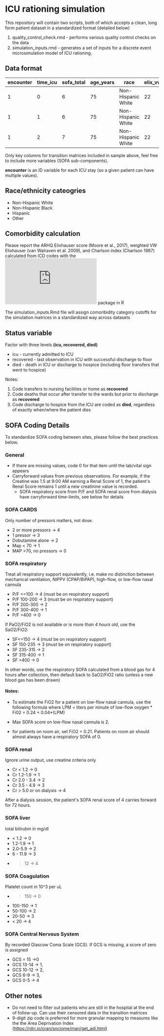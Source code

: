 # ICU rationing simulation

This repository will contain two scripts, both of which accepts a clean, long form patient dataset in a standardized format (detailed below)

1. quality_control_check.rmd - performs various quality control checks on the data
2. simulation_inputs.rmd - generates a set of inputs for a discrete event microsimulation model of ICU rationing.


## Data format 

| encounter | time_icu | sofa_total | age_years | race               |  elix_vw    | elix_ahrq  |charlson    | vent | status | covid |  zip       |
|-----------|----------|------------|-----------|--------------------|-------------|------------|------------|------|--------|-------|------------|
| 1         | 0        | 6          | 75        | Non-Hispanic White |     22      |  19        | 3          | 0    | icu    |  1    | XXXXX-YYYY |
| 1         | 1        | 6          | 75        | Non-Hispanic White |     22      |  19        | 3          | 0    | icu    |  1    | XXXXX-YYYY |
| 1         | 2        | 7          | 75        | Non-Hispanic White |     22      |  19        | 3          | 0    | icu    |  1    | XXXXX-YYYY |

Only key columns for transition matrices included in sample above, feel free to include more variables (SOFA sub-components).

**encounter** is an ID variable for each ICU stay (so a given patient can have multiple values).

## Race/ethnicity cateogries

* Non-Hispanic White
* Non-Hispanic Black
* Hispanic
* Other              

## Comorbidity calculation

Please report the ARHQ Elixhauser score (Moore et al., 2017), weighted VW Elixhauser (van Walraven et al. 2009), and Charlson index (Charlson 1987) calculated from ICD codes with the ![comorbidity](https://cran.r-project.org/web/packages/comorbidity/index.html) package in R

The simulation_inputs.Rmd file will assign comoribidity category cutoffs for the simulation matrices in a standardized way across datasets

## Status variable

Factor with three levels **(icu, recovered, died)**

* icu - currently admitted to ICU
* recovered - last observation in ICU with successful discharge to floor
* died - death in ICU or discharge to hospice (including floor transfers that went to hospice) 

Notes: 
1. Code transfers to nursing facilities or home as **recovered**
2. Code deaths that occur after transfer to the wards but prior to discharge as **recovered**
3. Code discharge to hospice from the ICU are coded as **died**, regardless of exactly when/where the patient dies 

## SOFA Coding Details

To standardize SOFA coding between sites, please follow the best practices below. 

### General

* If there are missing values, code 0 for that item until the lab/vital sign appears
* Carryforward values from previous observations. For example, if the Creatine was 1.5 at 9:00 AM earning a Renal Score of 1, the patient's Renal Score remains 1 until a new creatinine value is recorded.
    * SOFA respiratory score from P/F and SOFA renal score from dialysis have carryforward time-limits, see below for details

### SOFA CARDS
Only number of pressors matters, not dose.

* 2 or more pressors -> 4
* 1 pressor -> 3
* Dobutamine alone -> 2
* Map < 70 -> 1
* MAP >70, no pressors -> 0


### SOFA respiratory
Treat all respiratory support equivalently, i.e. make no distinction between mechanical ventilation, NIPPV (CPAP/BiPAP), high-flow, or low-flow nasal cannula

* P/F <=100 -> 4 (must be on respiratory support)
* P/F 100-200 -> 3 (must be on respiratory support)
* P/F 200-300 ->  2
* P/F 300-400 -> 1
* P/F >400 -> 0

If PaO2/FiO2 is not available *or is more than 4 hours old*, use the SaO2/FiO2:
* SF<=150 -> 4 (must be on respiratory support)
* SF 150-235 -> 3 (must be on respiratory support)
* SF 235-315 ->  2
* SF 315-400 -> 1
* SF >400 -> 0

In other words, use the respiratory SOFA calculated from a blood gas for 4 hours after collection, then default back to SaO2/FiO2 ratio (unless a new blood gas has been drawn)


#### Notes:
* To estimate the FiO2 for a patient on low-flow nasal cannula, use the following formula where LPM = liters per minute of low-flow oxygen
      * Fi02 = 0.24 + 0.04*(LPM)

* Max SOFA score on low-flow nasal cannula is 2.

* for patients on room air, set FiO2 = 0.21. Patients on room air should almost always have a respiratory SOFA of 0.


### SOFA renal 
Ignore urine output, use creatine criteria only 
* Cr < 1.2 -> 0
* Cr 1.2-1.9 -> 1
* Cr 2.0 - 3.4 -> 2
* Cr 3.5 - 4.9 -> 3
* Cr > 5.0 or on dialysis -> 4

After a dialysis session, the patient's SOFA renal score of 4 carries forward for 72 hours.

### SOFA liver

total bilirubin in mg/dl

* < 1.2 -> 0
* 1.2-1.9 -> 1
* 2.0-5.9 -> 2
* 6 - 11.9 -> 3
* > 12 -> 4

### SOFA Coagulation

Platelet count in 10^3 per uL

* > 150 -> 0
* 100-150 -> 1
* 50-100 -> 2
* 20-50 -> 3
* < 20 -> 4

### SOFA Central Nervous System
By recorded Glascow Coma Scale (GCS). If GCS is missing, a score of zero is assigned
* GCS = 15 ->0
* GCS 13-14 -> 1,
* GCS 10-12 -> 2,
* GCS 6-9 -> 3,
* GCS 0-5 -> 4


## Other notes
* Do not need to filter out patients who are still in the hospital at the end of follow-up. Can use their censored data in the transition matrices
* 9-digit zip code is preferred for more granular mapping to measures like the the Area Deprivation Index (https://rdrr.io/cran/sociome/man/get_adi.html)
